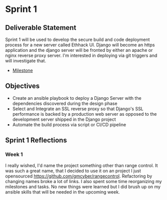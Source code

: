 # Sprint 1

## Deliverable Statement

Sprint 1 will be used to develop the secure build and code deployment process for a new server called Ethhack UI. Django will become an https application and the django server will be fronted by either an apache or nginx reverse proxy server. I'm interested in deploying via git triggers and will investigate that.

* [Milestone](https://github.com/gmcyber/CCC410F22-Example/milestone/3)

## Objectives

* Create an ansible playbook to deploy a Django Server with the dependencies discovered during the design phase
* Select and Integrate an SSL reverse proxy so that Django's SSL performance is backed by a production web server as opposed to the development server shipped in the Django project
* Automate the build process via script or CI/CD pipeline

## Sprint 1 Reflections

### Week 1

I really wished, I'd name the project something other than range control.  It was such a great name, that I decided to use it on an project I just opensourced https://github.com/gmcyber/rangecontrol.  Refactoring by changing names broke a lot of links.  I also spent some time reorganizing my milestones and tasks.  No new things were learned but I did brush up on my ansible skills that will be needed in the upcoming week.
